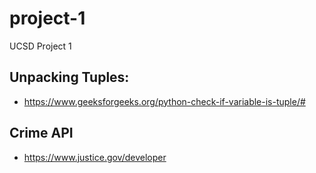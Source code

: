 # project-1
UCSD Project 1

## Unpacking Tuples: 
- https://www.geeksforgeeks.org/python-check-if-variable-is-tuple/#
## Crime API
- https://www.justice.gov/developer
